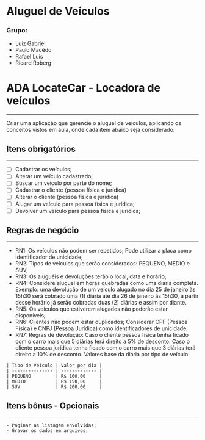 # Aluguel de Veículos

### Grupo:
* Luiz Gabriel
* Paulo Macêdo
* Rafael Luís
* Ricard Roberg



# ADA LocateCar - Locadora de veículos

---
Criar uma aplicação que gerencie o aluguel de veículos, aplicando os conceitos vistos em aula, onde cada item abaixo seja considerado:
<br/>
## Itens obrigatórios

---
   - [ ] Cadastrar os veículos;
   - [ ] Alterar um veículo cadastrado;
   - [ ] Buscar um veículo por parte do nome;
   - [ ] Cadastrar o cliente (pessoa física e jurídica)
   - [ ] Alterar o cliente (pessoa física e jurídica)
   - [ ] Alugar um veículo para pessoa física e jurídica;
   - [ ] Devolver um veículo para pessoa física e jurídica;
      
## Regras de negócio

---

- RN1: Os veículos não podem ser repetidos; Pode utilizar a placa como identificador de unicidade;
- RN2: Tipos de veículos que serão considerados: PEQUENO, MEDIO e SUV;
- RN3: Os aluguéis e devoluções terão o local, data e horário;
- RN4: Considere aluguel em horas quebradas como uma diária completa. Exemplo: uma devolução de um veículo alugado no dia 25 de janeiro às 15h30 será cobrado uma (1) diária até dia 26 de janeiro às 15h30, a partir desse horário já serão cobradas duas (2) diárias e assim por diante.
- RN5: Os veículos que estiverem alugados não poderão estar disponíveis;
- RN6: Clientes não podem estar duplicados; Considerar CPF (Pessoa Física) e CNPJ (Pessoa Jurídica) como identificadores de unicidade;
- RN7: Regras de devolução:
       Caso o cliente pessoa física tenha ficado com o carro mais que 5 diárias terá direito a 5% de desconto.
       Caso o cliente pessoa jurídica tenha ficado com o carro mais que 3 diárias terá direito a 10% de desconto.
       Valores base da diária por tipo de veículo:

```
| Tipo de Veículo | Valor por dia |
| --------------- | ------------- |
| PEQUENO         | R$ 100,00     |
| MEDIO           | R$ 150,00     |
| SUV             | R$ 200,00     |
```

## Itens bônus - Opcionais

---

    - Paginar as listagem envolvidas;
    - Gravar os dados em arquivos;